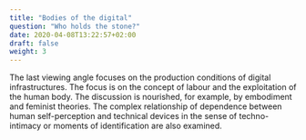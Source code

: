 ```yaml
---
title: "Bodies of the digital"
question: "Who holds the stone?"
date: 2020-04-08T13:22:57+02:00
draft: false
weight: 3
---
```


The last viewing angle focuses on the production conditions of digital infrastructures. The focus is on the concept of labour and the exploitation of the human body. The discussion is nourished, for example, by embodiment and feminist theories. The complex relationship of dependence between human self-perception and technical devices in the sense of techno-intimacy or moments of identification are also examined.